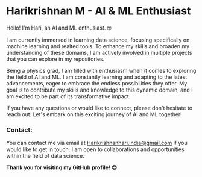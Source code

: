 <h1>Harikrishnan M - AI & ML Enthusiast</h1>

Hello! I'm Hari, an AI and ML enthusiast. 🤓

I am currently immersed in learning data science, focusing specifically on machine learning and realted tools. To enhance my skills and broaden my understanding of these domains, I am actively involved in multiple projects that you can explore in my repositories.


Being a physics grad, I am filled with enthusiasm when it comes to exploring the field of AI and ML. I am constantly learning and adapting to the latest advancements, eager to embrace the endless possibilities they offer. My goal is to contribute my skills and knowledge to this dynamic domain, and I am excited to be part of its transformative impact.

If you have any questions or would like to connect, please don't hesitate to reach out. Let's embark on this exciting journey of AI and ML together!

<h3>Contact:</h3>

You can contact me via email at Harikrishnanhari.india@gmail.com if you would like to get in touch. I am open to collaborations and opportunities within the field of data science.

<b>Thank you for visiting my GitHub profile! 😊<b>

